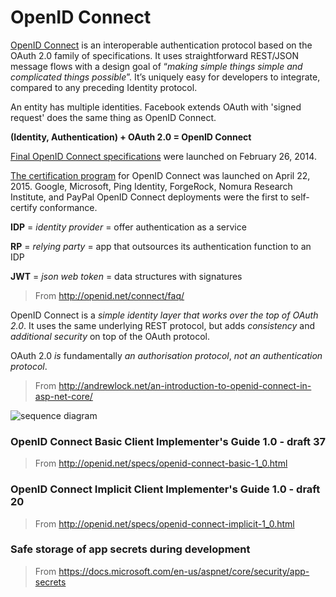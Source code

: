 # OpenID Connect

[OpenID Connect](http://openid.net/connect/) is an interoperable authentication protocol based on the OAuth 2.0 family of specifications. It uses straightforward REST/JSON message flows with a design goal of “_making simple things simple and complicated things possible_”. It’s uniquely easy for developers to integrate, compared to any preceding Identity protocol. 

An entity has multiple identities. Facebook extends OAuth with 'signed request' does the same thing as OpenID Connect.  

**(Identity, Authentication) + OAuth 2.0 = OpenID Connect** 

[Final OpenID Connect specifications](http://openid.net/2014/02/26/the-openid-foundation-launches-the-openid-connect-standard/) were launched on February 26, 2014.  

[The certification program](http://openid.net/2015/04/17/openid-connect-certification-program/) for OpenID Connect was launched on April 22, 2015.  Google, Microsoft, Ping Identity, ForgeRock, Nomura Research Institute, and PayPal OpenID Connect deployments were the first to self-certify conformance. 

**IDP** = _identity provider_ = offer authentication as a service 

**RP** = _relying party_ = app that outsources its authentication function to an IDP 

**JWT** = _json web token_ = data structures with signatures 

> From <http://openid.net/connect/faq/>  

OpenID Connect is a _simple identity layer that works over the top of OAuth 2.0_. It uses the same underlying REST protocol, but adds _consistency_ and _additional security_ on top of the OAuth protocol.  

OAuth 2.0 _is_ fundamentally _an authorisation protocol_, _not an authentication protocol_.

> From <http://andrewlock.net/an-introduction-to-openid-connect-in-asp-net-core/>  

![sequence diagram](https://g7ucqw.by3302.livefilestore.com/y3mf3_zYz2mPPB2h0Qjk7xv94b29SkaoGo__Xj2UJYS7TmwNCTNfqykyIlZi75yqYTSMpHGYGL6rsLEr6_xo20Yu7ERtYNBojf0sTiDcw_KwNMSpCwxPQxEBFMUU-oFbNDl_HwHmGbonXe5NUmdXKm52ge6QZaIKTxmBsN3iBV9Yjg?width=811&height=801&cropmode=none)

### OpenID Connect Basic Client Implementer's Guide 1.0 - draft 37 
> From <http://openid.net/specs/openid-connect-basic-1_0.html>  

### OpenID Connect Implicit Client Implementer's Guide 1.0 - draft 20 
> From <http://openid.net/specs/openid-connect-implicit-1_0.html>  

### Safe storage of app secrets during development 
> From <https://docs.microsoft.com/en-us/aspnet/core/security/app-secrets>

